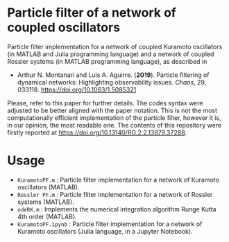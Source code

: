 # Particle filter of a network of coupled oscillators
Particle filter implementation for a network of coupled Kuramoto oscillators (in MATLAB and Julia programming
language) and a network of coupled Rossler systems (in MATLAB programming
language), as described in 

- Arthur N. Montanari and Luis A. Aguirre. (**2019**). Particle filtering of dynamical networks: Highlighting observability issues. *Chaos*, 29, 033118. https://doi.org/10.1063/1.5085321

Please, refer to this paper for further details. The codes syntax were adjusted to be better aligned with the paper notation.
This is not the most computationally efficient implementation of the particle
filter, however it is, in our opinion, the most readable one.
The contents of this repository were firstly reported at https://doi.org/10.13140/RG.2.2.13879.37288.

# Usage

- `KuramotoPF.m` : Particle filter implementation for a network of Kuramoto oscillators (MATLAB).
- `Rossler PF.m` : Particle filter implementation for a network of Rossler systems (MATLAB).
- `odeRK.m` : Implements the numerical integration algorithm Runge Kutta 4th order (MATLAB).
- `KuramotoPF.ipynb` : Particle filter implementation for a network of Kuramoto oscillators	(Julia language, in a Jupyter Notebook).
